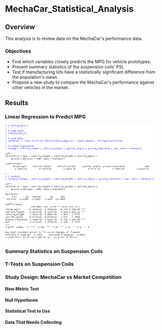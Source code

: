 # MechaCar_Statistical_Analysis   

## Overview   
This analysis is to review data on the MechaCar's performance data.   

### Objectives   
* Find which variables closely predicts the MPG for vehicle prototypes.   
* Present summary statistics of the suspension coils' PSI.   
* Test if manufacturing lots have a statistically significant difference from the population's mean.      
* Propose a new study to compare the MechaCar's performance against other vehicles in the market.   

## Results   
### Linear Regression to Predict MPG   
![Pic](https://github.com/ajsadowy/MechCar_Statistical_Analysis/blob/main/images/Deliverable1.png)

### Summary Statistics on Suspension Coils   

### T-Tests on Suspension Coils   

### Study Design: MechaCar vs Market Competition   

#### New Metric Test   
#### Null Hypothesis   
#### Statistical Test to Use   
#### Data That Needs Collecting
